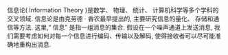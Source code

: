 信息论( Information Theory )是数学、 物理、 统计、 计算机科学等多个学科的交叉领域. 信息论是由克劳德 · 香农最早提出的, 主要研究信息的量化、 存储和通信等方法. 这里,“ 信息” 是指一组消息的集合. 假设在一个噪声通道上发送消息, 我们需要考虑如何对每一个信息进行编码、传输以及解码, 使得接收者可以尽可能准确地重构出消息.
